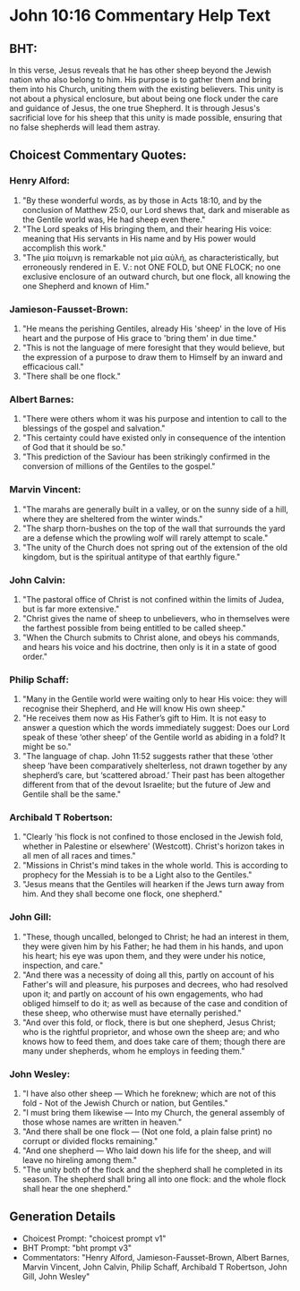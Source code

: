 # John 10:16 Commentary Help Text

## BHT:
In this verse, Jesus reveals that he has other sheep beyond the Jewish nation who also belong to him. His purpose is to gather them and bring them into his Church, uniting them with the existing believers. This unity is not about a physical enclosure, but about being one flock under the care and guidance of Jesus, the one true Shepherd. It is through Jesus's sacrificial love for his sheep that this unity is made possible, ensuring that no false shepherds will lead them astray.

## Choicest Commentary Quotes:
### Henry Alford:
1. "By these wonderful words, as by those in Acts 18:10, and by the conclusion of Matthew 25:0, our Lord shews that, dark and miserable as the Gentile world was, He had sheep even there."
2. "The Lord speaks of His bringing them, and their hearing His voice: meaning that His servants in His name and by His power would accomplish this work."
3. "The μία ποίμνη is remarkable not μία αὐλή, as characteristically, but erroneously rendered in E. V.: not ONE FOLD, but ONE FLOCK; no one exclusive enclosure of an outward church, but one flock, all knowing the one Shepherd and known of Him."

### Jamieson-Fausset-Brown:
1. "He means the perishing Gentiles, already His 'sheep' in the love of His heart and the purpose of His grace to 'bring them' in due time."
2. "This is not the language of mere foresight that they would believe, but the expression of a purpose to draw them to Himself by an inward and efficacious call."
3. "There shall be one flock."

### Albert Barnes:
1. "There were others whom it was his purpose and intention to call to the blessings of the gospel and salvation."
2. "This certainty could have existed only in consequence of the intention of God that it should be so."
3. "This prediction of the Saviour has been strikingly confirmed in the conversion of millions of the Gentiles to the gospel."

### Marvin Vincent:
1. "The marahs are generally built in a valley, or on the sunny side of a hill, where they are sheltered from the winter winds."
2. "The sharp thorn-bushes on the top of the wall that surrounds the yard are a defense which the prowling wolf will rarely attempt to scale."
3. "The unity of the Church does not spring out of the extension of the old kingdom, but is the spiritual antitype of that earthly figure."

### John Calvin:
1. "The pastoral office of Christ is not confined within the limits of Judea, but is far more extensive."
2. "Christ gives the name of sheep to unbelievers, who in themselves were the farthest possible from being entitled to be called sheep."
3. "When the Church submits to Christ alone, and obeys his commands, and hears his voice and his doctrine, then only is it in a state of good order."

### Philip Schaff:
1. "Many in the Gentile world were waiting only to hear His voice: they will recognise their Shepherd, and He will know His own sheep." 
2. "He receives them now as His Father’s gift to Him. It is not easy to answer a question which the words immediately suggest: Does our Lord speak of these ‘other sheep’ of the Gentile world as abiding in a fold? It might be so." 
3. "The language of chap. John 11:52 suggests rather that these ‘other sheep ‘have been comparatively shelterless, not drawn together by any shepherd’s care, but ‘scattered abroad.’ Their past has been altogether different from that of the devout Israelite; but the future of Jew and Gentile shall be the same."

### Archibald T Robertson:
1. "Clearly 'his flock is not confined to those enclosed in the Jewish fold, whether in Palestine or elsewhere' (Westcott). Christ's horizon takes in all men of all races and times."
2. "Missions in Christ's mind takes in the whole world. This is according to prophecy for the Messiah is to be a Light also to the Gentiles."
3. "Jesus means that the Gentiles will hearken if the Jews turn away from him. And they shall become one flock, one shepherd."

### John Gill:
1. "These, though uncalled, belonged to Christ; he had an interest in them, they were given him by his Father; he had them in his hands, and upon his heart; his eye was upon them, and they were under his notice, inspection, and care."
2. "And there was a necessity of doing all this, partly on account of his Father's will and pleasure, his purposes and decrees, who had resolved upon it; and partly on account of his own engagements, who had obliged himself to do it; as well as because of the case and condition of these sheep, who otherwise must have eternally perished."
3. "And over this fold, or flock, there is but one shepherd, Jesus Christ; who is the rightful proprietor, and whose own the sheep are; and who knows how to feed them, and does take care of them; though there are many under shepherds, whom he employs in feeding them."

### John Wesley:
1. "I have also other sheep — Which he foreknew; which are not of this fold - Not of the Jewish Church or nation, but Gentiles."
2. "I must bring them likewise — Into my Church, the general assembly of those whose names are written in heaven."
3. "And there shall be one flock — (Not one fold, a plain false print) no corrupt or divided flocks remaining."
4. "And one shepherd — Who laid down his life for the sheep, and will leave no hireling among them."
5. "The unity both of the flock and the shepherd shall he completed in its season. The shepherd shall bring all into one flock: and the whole flock shall hear the one shepherd."


## Generation Details
- Choicest Prompt: "choicest prompt v1"
- BHT Prompt: "bht prompt v3"
- Commentators: "Henry Alford, Jamieson-Fausset-Brown, Albert Barnes, Marvin Vincent, John Calvin, Philip Schaff, Archibald T Robertson, John Gill, John Wesley"
